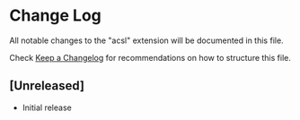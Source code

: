 # Change Log

All notable changes to the "acsl" extension will be documented in this file.

Check [Keep a Changelog](http://keepachangelog.com/) for recommendations on how to structure this file.

## [Unreleased]

- Initial release